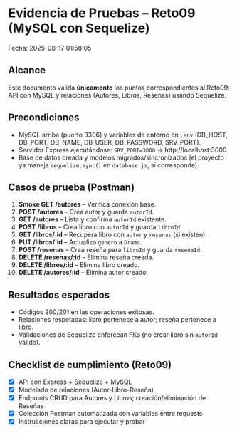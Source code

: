 # Evidencia de Pruebas – Reto09 (MySQL con Sequelize)
Fecha: 2025-08-17 01:58:05

## Alcance
Este documento valida **únicamente** los puntos correspondientes al Reto09: API con MySQL y relaciones (Autores, Libros, Reseñas) usando Sequelize.

## Precondiciones
- MySQL arriba (puerto 3306) y variables de entorno en `.env` (DB_HOST, DB_PORT, DB_NAME, DB_USER, DB_PASSWORD, SRV_PORT).
- Servidor Express ejecutándose: `SRV_PORT=3000` → http://localhost:3000
- Base de datos creada y modelos migrados/sincronizados (el proyecto ya maneja `sequelize.sync()` en `database.js`, si corresponde).

## Casos de prueba (Postman)
1. **Smoke GET /autores** – Verifica conexión base.
2. **POST /autores** – Crea autor y guarda `autorId`.
3. **GET /autores** – Lista y confirma `autorId` existente.
4. **POST /libros** – Crea libro con `autorId` y guarda `libroId`.
5. **GET /libros/:id** – Recupera libro con `autor` y `resenas` (si existen).
6. **PUT /libros/:id** – Actualiza `genero` a `Drama`.
7. **POST /resenas** – Crea reseña para `libroId` y guarda `resenaId`.
8. **DELETE /resenas/:id** – Elimina reseña creada.
9. **DELETE /libros/:id** – Elimina libro creado.
10. **DELETE /autores/:id** – Elimina autor creado.

## Resultados esperados
- Códigos 200/201 en las operaciones exitosas.
- Relaciones respetadas: libro pertenece a autor; reseña pertenece a libro.
- Validaciones de Sequelize enforcean FKs (no crear libro sin `autorId` válido).

## Checklist de cumplimiento (Reto09)
- [x] API con Express + Sequelize + MySQL
- [x] Modelado de relaciones (Autor-Libro-Reseña)
- [x] Endpoints CRUD para Autores y Libros; creación/eliminación de Reseñas
- [x] Colección Postman automatizada con variables entre requests
- [x] Instrucciones claras para ejecutar y probar
